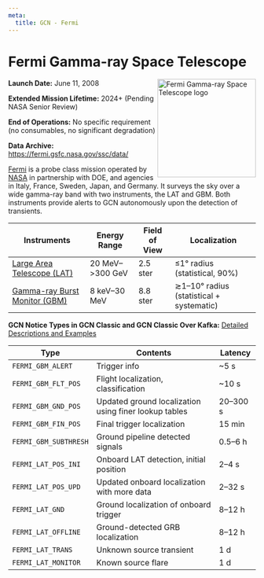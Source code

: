 ```yaml
---
meta:
  title: GCN - Fermi
---
```


# Fermi Gamma-ray Space Telescope

<img 
  src="/_static/img/Fermi_Gamma-ray_Space_Telescope_logo.svg"
  width="200"
  align="right"
  alt="Fermi Gamma-ray Space Telescope logo"
/>

**Launch Date:** June 11, 2008

**Extended Mission Lifetime:** 2024+ (Pending NASA Senior Review)

**End of Operations:** No specific requirement (no consumables, no significant degradation)

**Data Archive:**
https://fermi.gsfc.nasa.gov/ssc/data/

[Fermi](https://fermi.gsfc.nasa.gov) is a probe class mission operated by [NASA](https://www.nasa.gov/fermi/) in partnership with DOE, and agencies in Italy, France, Sweden, Japan, and Germany. It surveys the sky over a wide gamma-ray band with two instruments, the LAT and GBM. Both instruments provide alerts to GCN autonomously upon the detection of transients.

| Instruments                                                          | Energy Range       | Field of View | Localization                             |
| -------------------------------------------------------------------- | ------------------ | ------------- | ---------------------------------------- |
| [Large Area Telescope (LAT)](https://glast.sites.stanford.edu)       | 20 MeV–&gt;300 GeV | 2.5 ster      | &leq;1° radius (statistical, 90%)        |
| [Gamma-ray Burst Monitor (GBM)](https://gammaray.msfc.nasa.gov/gbm/) | 8 keV–30 MeV       | 8.8 ster      | ≳1–10° radius (statistical + systematic) |

**GCN Notice Types in GCN Classic and GCN Classic Over Kafka:**
[Detailed Descriptions and Examples](https://gcn.gsfc.nasa.gov/fermi.html)

| Type                  | Contents                                              | Latency  |
| --------------------- | ----------------------------------------------------- | -------- |
| `FERMI_GBM_ALERT`     | Trigger info                                          | ~5 s     |
| `FERMI_GBM_FLT_POS`   | Flight localization, classification                   | ~10 s    |
| `FERMI_GBM_GND_POS`   | Updated ground localization using finer lookup tables | 20–300 s |
| `FERMI_GBM_FIN_POS`   | Final trigger localization                            | 15 min   |
| `FERMI_GBM_SUBTHRESH` | Ground pipeline detected signals                      | 0.5–6 h  |
| `FERMI_LAT_POS_INI`   | Onboard LAT detection, initial position               | 2–4 s    |
| `FERMI_LAT_POS_UPD`   | Updated onboard localization with more data           | 2–32 s   |
| `FERMI_LAT_GND`       | Ground localization of onboard trigger                | 8–12 h   |
| `FERMI_LAT_OFFLINE`   | Ground-detected GRB localization                      | 8–12 h   |
| `FERMI_LAT_TRANS`     | Unknown source transient                              | 1 d      |
| `FERMI_LAT_MONITOR`   | Known source flare                                    | 1 d      |
